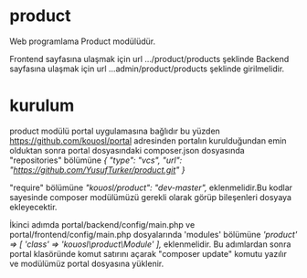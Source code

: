 # product
Web programlama Product modülüdür.

Frontend sayfasına ulaşmak için url   .../product/products şeklinde
Backend sayfasına ulaşmak için url    ...admin/product/products şeklinde girilmelidir.

# kurulum
product modülü portal uygulamasına bağlıdır bu yüzden https://github.com/kouosl/portal adresinden portalın kurulduğundan emin olduktan sonra portal dosyasındaki composer.json dosyasında 
    "repositories" bölümüne
    *{
	 		"type": "vcs",
	 	  "url": "https://github.com/YusufTurker/product.git"
	  }*
    
   "require" bölümüne 
   *"kouosl/product": "dev-master",*
   eklenmelidir.Bu kodlar sayesinde composer modülümüzü gerekli olarak görüp bileşenleri dosyaya ekleyecektir.
   
   İkinci adımda portal/backend/config/main.php ve portal/frontend/config/main.php dosyalarında
   'modules' bölümüne 
   *'product' => [
			'class' => 'kouosl\product\Module'
			],*
      eklenmelidir.
      Bu adımlardan sonra portal klasöründe komut satırını açarak "composer update" komutu yazılır ve modülümüz portal dosyasına yüklenir. 
